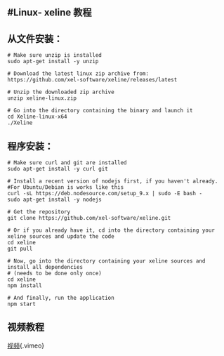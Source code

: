 <!-- TITLE: Linux Xeline -->

<!-- SUBTITLE: A quick summary of Linux Xeline -->

## #Linux- xeline 教程

## 从文件安装：

```text
# Make sure unzip is installed
sudo apt-get install -y unzip
​
# Download the latest linux zip archive from:
https://github.com/xel-software/xeline/releases/latest
​
# Unzip the downloaded zip archive
unzip xeline-linux.zip
​
# Go into the directory containing the binary and launch it
cd Xeline-linux-x64
./Xeline
```

## 程序安装：

```text
# Make sure curl and git are installed
sudo apt-get install -y curl git
​
# Install a recent version of nodejs first, if you haven't already.
#For Ubuntu/Debian is works like this
curl -sL https://deb.nodesource.com/setup_9.x | sudo -E bash -
sudo apt-get install -y nodejs
​
# Get the repository
git clone https://github.com/xel-software/xeline.git
​
# Or if you already have it, cd into the directory containing your xeline sources and update the code
cd xeline
git pull
​
# Now, go into the directory containing your xeline sources and install all dependencies
# (needs to be done only once)
cd xeline
npm install
​
# And finally, run the application
npm start
```

## 视频教程

[视频](https://vimeo.com/265864522 ""){.vimeo}